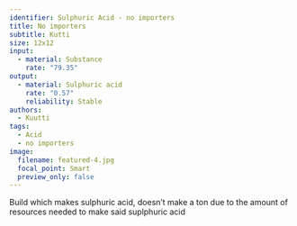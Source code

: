 ```yaml
---
identifier: Sulphuric Acid - no importers
title: No importers
subtitle: Kutti
size: 12x12
input:
  - material: Substance
    rate: "79.35"
output:
  - material: Sulphuric acid
    rate: "0.57"
    reliability: Stable
authors:
  - Kuutti
tags:
  - Acid
  - no importers
image:
  filename: featured-4.jpg
  focal_point: Smart
  preview_only: false
---
```

Build which makes sulphuric acid, doesn’t make a ton due to the amount of resources needed to make said suplphuric acid